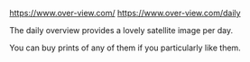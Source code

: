 https://www.over-view.com/
https://www.over-view.com/daily

The daily overview provides a lovely satellite image per day.

You can buy prints of any of them if you particularly like them.